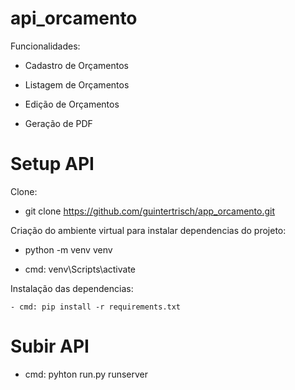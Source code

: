 # api_orcamento

Funcionalidades:

  - Cadastro de Orçamentos

  - Listagem de Orçamentos

  - Edição de Orçamentos
  
  - Geração de PDF
  
 # Setup API
 
 Clone:
  
  - git clone https://github.com/guintertrisch/app_orcamento.git
  
 Criação do ambiente virtual para instalar dependencias do projeto:
 
  - python -m venv venv
  
  - cmd: venv\Scripts\activate
  
  Instalação das dependencias:
  
    - cmd: pip install -r requirements.txt
    
# Subir API

  - cmd: pyhton run.py runserver

